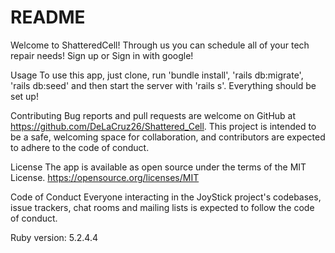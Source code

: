 # README

Welcome to ShatteredCell! Through us you can schedule all of your tech repair needs! Sign up or Sign in with google!

Usage
To use this app, just clone, run 'bundle install', 'rails db:migrate', 'rails db:seed' and then start the server with 'rails s'. Everything should be set up!

Contributing
Bug reports and pull requests are welcome on GitHub at https://github.com/DeLaCruz26/Shattered_Cell. This project is intended to be a safe, welcoming space for collaboration, and contributors are expected to adhere to the code of conduct.

License
The app is available as open source under the terms of the MIT License. https://opensource.org/licenses/MIT

Code of Conduct
Everyone interacting in the JoyStick project's codebases, issue trackers, chat rooms and mailing lists is expected to follow the code of conduct.

Ruby version: 5.2.4.4
